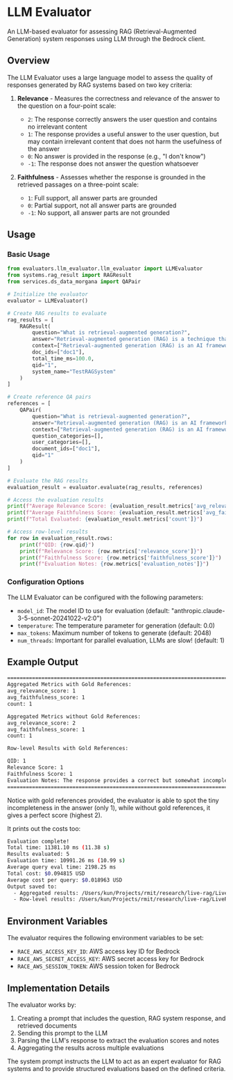 # LLM Evaluator

An LLM-based evaluator for assessing RAG (Retrieval-Augmented Generation) system responses using LLM through the Bedrock client.

## Overview

The LLM Evaluator uses a large language model to assess the quality of responses generated by RAG systems based on two key criteria:

1. **Relevance** - Measures the correctness and relevance of the answer to the question on a four-point scale:
   - `2`: The response correctly answers the user question and contains no irrelevant content
   - `1`: The response provides a useful answer to the user question, but may contain irrelevant content that does not harm the usefulness of the answer
   - `0`: No answer is provided in the response (e.g., "I don't know")
   - `-1`: The response does not answer the question whatsoever

2. **Faithfulness** - Assesses whether the response is grounded in the retrieved passages on a three-point scale:
   - `1`: Full support, all answer parts are grounded
   - `0`: Partial support, not all answer parts are grounded
   - `-1`: No support, all answer parts are not grounded

## Usage

### Basic Usage

```python
from evaluators.llm_evaluator.llm_evaluator import LLMEvaluator
from systems.rag_result import RAGResult
from services.ds_data_morgana import QAPair

# Initialize the evaluator
evaluator = LLMEvaluator()

# Create RAG results to evaluate
rag_results = [
    RAGResult(
        question="What is retrieval-augmented generation?",
        answer="Retrieval-augmented generation (RAG) is a technique that combines retrieval of relevant documents with text generation.",
        context=["Retrieval-augmented generation (RAG) is an AI framework that combines information retrieval with text generation."],
        doc_ids=["doc1"],
        total_time_ms=100.0,
        qid="1",
        system_name="TestRAGSystem"
    )
]

# Create reference QA pairs
references = [
    QAPair(
        question="What is retrieval-augmented generation?",
        answer="Retrieval-augmented generation (RAG) is an AI framework that enhances large language models by retrieving external knowledge.",
        context=["Retrieval-augmented generation (RAG) is an AI framework that enhances large language models by retrieving external knowledge."],
        question_categories=[],
        user_categories=[],
        document_ids=["doc1"],
        qid="1"
    )
]

# Evaluate the RAG results
evaluation_result = evaluator.evaluate(rag_results, references)

# Access the evaluation results
print(f"Average Relevance Score: {evaluation_result.metrics['avg_relevance_score']}")
print(f"Average Faithfulness Score: {evaluation_result.metrics['avg_faithfulness_score']}")
print(f"Total Evaluated: {evaluation_result.metrics['count']}")

# Access row-level results
for row in evaluation_result.rows:
    print(f"QID: {row.qid}")
    print(f"Relevance Score: {row.metrics['relevance_score']}")
    print(f"Faithfulness Score: {row.metrics['faithfulness_score']}")
    print(f"Evaluation Notes: {row.metrics['evaluation_notes']}")
```

### Configuration Options

The LLM Evaluator can be configured with the following parameters:

- `model_id`: The model ID to use for evaluation (default: "anthropic.claude-3-5-sonnet-20241022-v2:0")
- `temperature`: The temperature parameter for generation (default: 0.0)
- `max_tokens`: Maximum number of tokens to generate (default: 2048)
- `num_threads`: Important for parallel evaluation, LLMs are slow! (default: 1)

## Example Output

```bash
================================================================================
Aggregated Metrics with Gold References:
avg_relevance_score: 1
avg_faithfulness_score: 1
count: 1

Aggregated Metrics without Gold References:
avg_relevance_score: 2
avg_faithfulness_score: 1
count: 1

Row-level Results with Gold References:

QID: 1
Relevance Score: 1
Faithfulness Score: 1
Evaluation Notes: The response provides a correct but somewhat incomplete definition of RAG compared to the gold reference. It captures the core concept of combining retrieval with generation but misses mentioning that it specifically enhances LLMs with external knowledge. The response is fully supported by Document 1, which contains almost identical wording.
================================================================================
```

Notice with gold references provided, the evaluator is able to spot the tiny incompleteness in the answer (only 1), while without gold references, it gives a perfect score (highest 2).

It prints out the costs too:

```bash
Evaluation complete!
Total time: 11381.10 ms (11.38 s)
Results evaluated: 5
Evaluation time: 10991.26 ms (10.99 s)
Average query eval time: 2198.25 ms
Total cost: $0.094815 USD
Average cost per query: $0.018963 USD
Output saved to:
  - Aggregated results: /Users/kun/Projects/rmit/research/live-rag/LiveRAG/data/evaluation_results/dmds_4p3PUk5HORIw_BasicRAGSystem.LLMEvaluator.evaluation.aggregated.tsv
  - Row-level results: /Users/kun/Projects/rmit/research/live-rag/LiveRAG/data/evaluation_results/dmds_4p3PUk5HORIw_BasicRAGSystem.LLMEvaluator.evaluation.rows.tsv
```

## Environment Variables

The evaluator requires the following environment variables to be set:

- `RACE_AWS_ACCESS_KEY_ID`: AWS access key ID for Bedrock
- `RACE_AWS_SECRET_ACCESS_KEY`: AWS secret access key for Bedrock
- `RACE_AWS_SESSION_TOKEN`: AWS session token for Bedrock

## Implementation Details

The evaluator works by:

1. Creating a prompt that includes the question, RAG system response, and retrieved documents
2. Sending this prompt to the LLM
3. Parsing the LLM's response to extract the evaluation scores and notes
4. Aggregating the results across multiple evaluations

The system prompt instructs the LLM to act as an expert evaluator for RAG systems and to provide structured evaluations based on the defined criteria.
